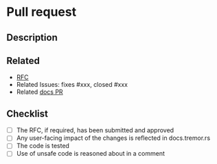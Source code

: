 # Pull request

<!-- One sentence high-level abstract of the goal of this PR -->

## Description

<!-- please add a description of what the goal of this pull request is -->

## Related

<!-- please include links to related issues are RFCs, remove if not required  -->

* [RFC](https://rfcs.tremor.rs/0000-.../)
* Related Issues: fixes #xxx, closed #xxx
* Related [docs PR](https://github.com/tremor-rs/tremor-www-docs/pull/XX)

## Checklist

<!--
Please fill out the checklist below.

If an RFC is required and not submitted yet the PR will be tagged as RFC required and blocked
until the RFC is submitted and approved.

As a rule of thumb, bugfixes or minimal additions that have no backwords impact and are fully
self-contained usually do not require an RFC. Larger changes, changes to behavior, breaking changes
usually do. If in doubt, please open a ticket for a PR first to discuss the issue.

-->

* [ ] The RFC, if required, has been submitted and approved
* [ ] Any user-facing impact of the changes is reflected in docs.tremor.rs
* [ ] The code is tested
* [ ] Use of unsafe code is reasoned about in a comment